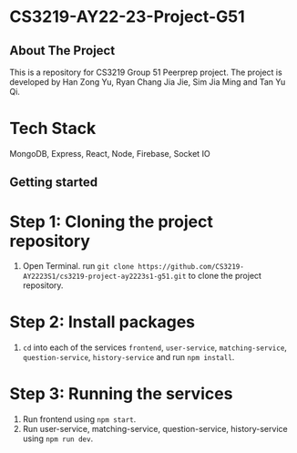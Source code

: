 # CS3219-AY22-23-Project-G51

## About The Project
This is a repository for CS3219 Group 51 Peerprep project.
The project is developed by Han Zong Yu, Ryan Chang Jia Jie, Sim Jia Ming and Tan Yu Qi.
# Tech Stack
MongoDB,
Express,
React,
Node,
Firebase,
Socket IO


## Getting started
# Step 1: Cloning the project repository
1. Open Terminal. run `git clone https://github.com/CS3219-AY2223S1/cs3219-project-ay2223s1-g51.git` to clone the project repository.

# Step 2: Install packages
1. `cd` into each of the services `frontend`, `user-service`, `matching-service`, `question-service`, `history-service` and run `npm install`.

# Step 3: Running the services
1. Run frontend using `npm start`.
2. Run user-service, matching-service, question-service, history-service using `npm run dev`.

